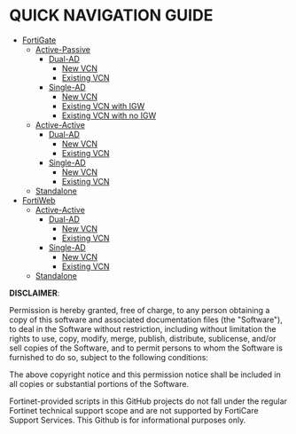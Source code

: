 # QUICK NAVIGATION GUIDE #
- [FortiGate](FortiGate/)
  - [Active-Passive](FortiGate/Active-Passive/)
    - [Dual-AD](FortiGate/Active-Passive/Dual-AD/)
      - [New VCN](FortiGate/Active-Passive/Dual-AD/New-VCN/)
      - [Existing VCN](FortiGate/Active-Passive/Dual-AD/Existing-VCN/)
    - [Single-AD](FortiGate/Active-Passive/Single-AD/)
      - [New VCN](FortiGate/Active-Passive/Single-AD/New-VCN/)
      - [Existing VCN with IGW](FortiGate/Active-Passive/Single-AD/Existing-VCN-with-IGW/)
      - [Existing VCN with no IGW](FortiGate/Active-Passive/Single-AD/Existing-VCN-no-IGW/)
  - [Active-Active](FortiGate/Active-Active/)
    - [Dual-AD](FortiGate/Active-Active/Dual-AD/)
      - [New VCN](FortiGate/Active-Active/Dual-AD/New-VCN/)
      - [Existing VCN](FortiGate/Active-Active/Dual-AD/Existing-VCN/)
    - [Single-AD](FortiGate/Active-Active/Single-AD/)
      - [New VCN](FortiGate/Active-Active/Single-AD/New-VCN/)
      - [Existing VCN](FortiGate/Active-Active/Single-AD/Existing-VCN/)
  - [Standalone](FortiGate/Standalone/)
- [FortiWeb](FortiWeb/)
  - [Active-Active](FortiWeb/Active-Active/)
    - [Dual-AD](FortiWeb/Active-Active/Dual-AD/)
      - [New VCN](FortiWeb/Active-Active/Dual-AD/New-VCN/)
      - [Existing VCN](FortiWeb/Active-Active/Dual-AD/Existing-VCN/)
    - [Single-AD](FortiWeb/Active-Active/Single-AD/)
      - [New VCN](FortiWeb/Active-Active/Single-AD/New-VCN/)
      - [Existing VCN](FortiWeb/Active-Active/Single-AD/Existing-VCN/)
  - [Standalone](FortiWeb/Standalone/)

**DISCLAIMER**: 

Permission is hereby granted, free of charge, to any person obtaining a copy of this software and associated documentation files (the "Software"), to deal in the Software without restriction, including without limitation the rights to use, copy, modify, merge, publish, distribute, sublicense, and/or sell copies of the Software, and to permit persons to whom the Software is furnished to do so, subject to the following conditions:

The above copyright notice and this permission notice shall be included in all copies or substantial portions of the Software.

Fortinet-provided scripts in this  GitHub projects do not fall under the regular Fortinet technical support scope and are not supported by FortiCare Support Services.
This Github is for informational purposes only. 
